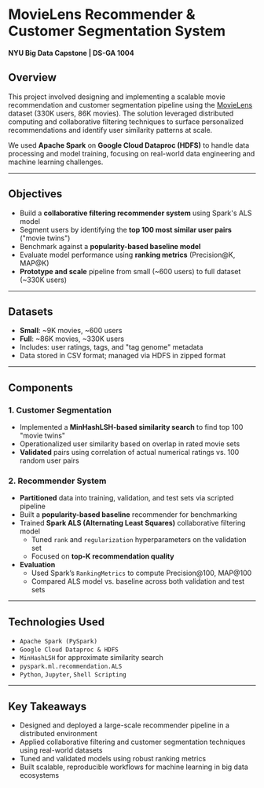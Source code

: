 # MovieLens Recommender & Customer Segmentation System  
**NYU Big Data Capstone | DS-GA 1004**

## Overview  
This project involved designing and implementing a scalable movie recommendation and customer segmentation pipeline using the [MovieLens](https://grouplens.org/datasets/movielens/latest/) dataset (330K users, 86K movies). The solution leveraged distributed computing and collaborative filtering techniques to surface personalized recommendations and identify user similarity patterns at scale.

We used **Apache Spark** on **Google Cloud Dataproc (HDFS)** to handle data processing and model training, focusing on real-world data engineering and machine learning challenges.

---

## Objectives  
- Build a **collaborative filtering recommender system** using Spark's ALS model  
- Segment users by identifying the **top 100 most similar user pairs** ("movie twins")  
- Benchmark against a **popularity-based baseline model**  
- Evaluate model performance using **ranking metrics** (Precision@K, MAP@K)  
- **Prototype and scale** pipeline from small (~600 users) to full dataset (~330K users)

---

## Datasets  
- **Small**: ~9K movies, ~600 users  
- **Full**: ~86K movies, ~330K users  
- Includes: user ratings, tags, and "tag genome" metadata  
- Data stored in CSV format; managed via HDFS in zipped format

---

## Components  

### 1. Customer Segmentation  
- Implemented a **MinHashLSH-based similarity search** to find top 100 "movie twins"  
- Operationalized user similarity based on overlap in rated movie sets  
- **Validated** pairs using correlation of actual numerical ratings vs. 100 random user pairs

### 2. Recommender System  
- **Partitioned** data into training, validation, and test sets via scripted pipeline  
- Built a **popularity-based baseline** recommender for benchmarking  
- Trained **Spark ALS (Alternating Least Squares)** collaborative filtering model  
  - Tuned `rank` and `regularization` hyperparameters on the validation set  
  - Focused on **top-K recommendation quality**  
- **Evaluation**  
  - Used Spark’s `RankingMetrics` to compute Precision@100, MAP@100  
  - Compared ALS model vs. baseline across both validation and test sets

---

## Technologies Used  
- `Apache Spark (PySpark)`  
- `Google Cloud Dataproc & HDFS`  
- `MinHashLSH` for approximate similarity search  
- `pyspark.ml.recommendation.ALS`  
- `Python`, `Jupyter`, `Shell Scripting`

---

## Key Takeaways  
- Designed and deployed a large-scale recommender pipeline in a distributed environment  
- Applied collaborative filtering and customer segmentation techniques using real-world datasets  
- Tuned and validated models using robust ranking metrics  
- Built scalable, reproducible workflows for machine learning in big data ecosystems
